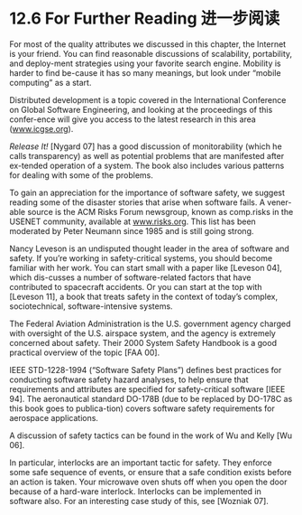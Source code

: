 12.6 For Further Reading 进一步阅读
===

For most of the quality attributes we discussed in this chapter, the Internet is your friend. You can find reasonable discussions of scalability, portability, and deploy-ment strategies using your favorite search engine. Mobility is harder to find be-cause it has so many meanings, but look under “mobile computing” as a start.

Distributed development is a topic covered in the International Conference on Global Software Engineering, and looking at the proceedings of this confer-ence will give you access to the latest research in this area (www.icgse.org).

_Release It!_ [Nygard 07] has a good discussion of monitorability (which he calls transparency) as well as potential problems that are manifested after ex-tended operation of a system. The book also includes various patterns for dealing with some of the problems.

To gain an appreciation for the importance of software safety, we suggest reading some of the disaster stories that arise when software fails. A vener-able source is the ACM Risks Forum newsgroup, known as comp.risks in the USENET community, available at www.risks.org. This list has been moderated by Peter Neumann since 1985 and is still going strong.

Nancy Leveson is an undisputed thought leader in the area of software and safety. If you’re working in safety-critical systems, you should become familiar with her work. You can start small with a paper like [Leveson 04], which dis-cusses a number of software-related factors that have contributed to spacecraft accidents. Or you can start at the top with [Leveson 11], a book that treats safety in the context of today’s complex, sociotechnical, software-intensive systems.

The Federal Aviation Administration is the U.S. government agency charged with oversight of the U.S. airspace system, and the agency is extremely concerned about safety. Their 2000 System Safety Handbook is a good practical overview of the topic [FAA 00].

IEEE STD-1228-1994 (“Software Safety Plans”) defines best practices for conducting software safety hazard analyses, to help ensure that requirements and attributes are specified for safety-critical software [IEEE 94]. The aeronautical standard DO-178B (due to be replaced by DO-178C as this book goes to publica-tion) covers software safety requirements for aerospace applications.

A discussion of safety tactics can be found in the work of Wu and Kelly [Wu 06].

In particular, interlocks are an important tactic for safety. They enforce some safe sequence of events, or ensure that a safe condition exists before an action is taken. Your microwave oven shuts off when you open the door because of a hard-ware interlock. Interlocks can be implemented in software also. For an interesting case study of this, see [Wozniak 07].
